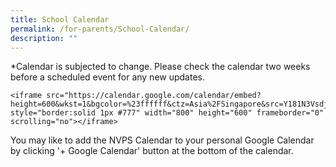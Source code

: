 ```yaml
---
title: School Calendar
permalink: /for-parents/School-Calendar/
description: ""
---
```

\*Calendar is subjected to change. Please check the calendar two weeks before a scheduled event for any new updates.  

```
<iframe src="https://calendar.google.com/calendar/embed?height=600&wkst=1&bgcolor=%23ffffff&ctz=Asia%2FSingapore&src=Y181N3VsdjMwdHJqMWM0Z2ZhNDlmcmtuNXU3Z0Bncm91cC5jYWxlbmRhci5nb29nbGUuY29t&src=bW9lLmVkdS5zZ191YmRhYW1wMzRycG1pNThrYXZpcG5wa3Jvb0Bncm91cC5jYWxlbmRhci5nb29nbGUuY29t&src=Y19jbGFzc3Jvb20zNDgwZjRmMUBncm91cC5jYWxlbmRhci5nb29nbGUuY29t&src=b25lcjBwYWFzZWFnZnBrbW11M2p2NW0ydThAZ3JvdXAuY2FsZW5kYXIuZ29vZ2xlLmNvbQ&src=Y19jbGFzc3Jvb20yOTU5MmQ0ZkBncm91cC5jYWxlbmRhci5nb29nbGUuY29t&src=Y191M2xodTcxMmFzdWVucTczMHZxN2VxYWVuOEBncm91cC5jYWxlbmRhci5nb29nbGUuY29t&src=ZW4uc2luZ2Fwb3JlI2hvbGlkYXlAZ3JvdXAudi5jYWxlbmRhci5nb29nbGUuY29t&src=Y19jbGFzc3Jvb204NWEzMzg2ZkBncm91cC5jYWxlbmRhci5nb29nbGUuY29t&color=%23AD1457&color=%23795548&color=%23202124&color=%23D50000&color=%230047a8&color=%238E24AA&color=%23EF6C00&color=%23202124" style="border:solid 1px #777" width="800" height="600" frameborder="0" scrolling="no"></iframe>
```

You may like to add the NVPS Calendar to your personal Google Calendar by clicking '+ Google Calendar' button at the bottom of the calendar.